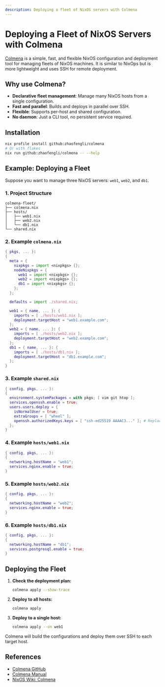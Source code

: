 ```yaml
---
description: Deploying a fleet of NixOS servers with Colmena
---
```


# Deploying a Fleet of NixOS Servers with Colmena

[Colmena](https://github.com/zhaofengli/colmena) is a simple, fast, and flexible NixOS configuration and deployment tool for managing fleets of NixOS machines. It is similar to NixOps but is more lightweight and uses SSH for remote deployment.

## Why use Colmena?
- **Declarative fleet management**: Manage many NixOS hosts from a single configuration.
- **Fast and parallel**: Builds and deploys in parallel over SSH.
- **Flexible**: Supports per-host and shared configuration.
- **No daemon**: Just a CLI tool, no persistent service required.

## Installation

```bash
nix profile install github:zhaofengli/colmena
# Or with flakes
nix run github:zhaofengli/colmena -- --help
```

## Example: Deploying a Fleet

Suppose you want to manage three NixOS servers: `web1`, `web2`, and `db1`.

### 1. Project Structure
```
colmena-fleet/
├── colmena.nix
├── hosts/
│   ├── web1.nix
│   ├── web2.nix
│   └── db1.nix
└── shared.nix
```

### 2. Example `colmena.nix`
```nix
{ pkgs, ... }:
{
  meta = {
    nixpkgs = import <nixpkgs> {};
    nodeNixpkgs = {
      web1 = import <nixpkgs> {};
      web2 = import <nixpkgs> {};
      db1 = import <nixpkgs> {};
    };
  };

  defaults = import ./shared.nix;

  web1 = { name, ... }: {
    imports = [ ./hosts/web1.nix ];
    deployment.targetHost = "web1.example.com";
  };
  web2 = { name, ... }: {
    imports = [ ./hosts/web2.nix ];
    deployment.targetHost = "web2.example.com";
  };
  db1 = { name, ... }: {
    imports = [ ./hosts/db1.nix ];
    deployment.targetHost = "db1.example.com";
  };
}
```

### 3. Example `shared.nix`
```nix
{ config, pkgs, ... }:
{
  environment.systemPackages = with pkgs; [ vim git htop ];
  services.openssh.enable = true;
  users.users.deploy = {
    isNormalUser = true;
    extraGroups = [ "wheel" ];
    openssh.authorizedKeys.keys = [ "ssh-ed25519 AAAAC3..." ]; # Replace with your key
  };
}
```

### 4. Example `hosts/web1.nix`
```nix
{ config, pkgs, ... }:
{
  networking.hostName = "web1";
  services.nginx.enable = true;
}
```

### 5. Example `hosts/web2.nix`
```nix
{ config, pkgs, ... }:
{
  networking.hostName = "web2";
  services.nginx.enable = true;
}
```

### 6. Example `hosts/db1.nix`
```nix
{ config, pkgs, ... }:
{
  networking.hostName = "db1";
  services.postgresql.enable = true;
}
```

## Deploying the Fleet

1. **Check the deployment plan:**
   ```bash
   colmena apply --show-trace
   ```
2. **Deploy to all hosts:**
   ```bash
   colmena apply
   ```
3. **Deploy to a single host:**
   ```bash
   colmena apply --on web1
   ```

Colmena will build the configurations and deploy them over SSH to each target host.

## References
- [Colmena GitHub](https://github.com/zhaofengli/colmena)
- [Colmena Manual](https://colmena.cli.rs/manual.html)
- [NixOS Wiki: Colmena](https://nixos.wiki/wiki/Colmena)
